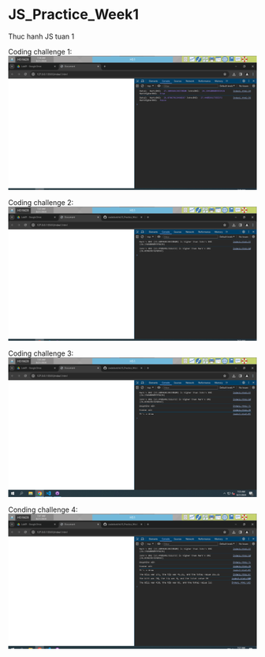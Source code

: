# JS_Practice_Week1
 Thuc hanh JS tuan 1

 Coding challenge 1:
 ![alt text](image.png)

 Coding challenge 2:
 ![alt text](image-1.png)

 Coding challenge 3:
 ![alt text](image-2.png)

 Conding challenge 4:
 ![alt text](image-3.png)